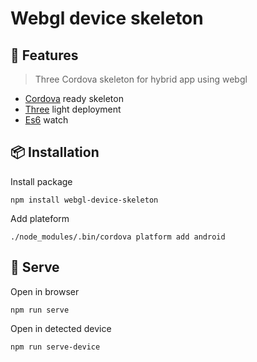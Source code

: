 #  Webgl device skeleton
## 🎉 Features
>  Three Cordova skeleton for hybrid app using webgl 
* [Cordova](https://www.npmjs.com/package/cordova) ready skeleton
* [Three](https://www.npmjs.com/package/three) light deployment
* [Es6](https://www.npmjs.com/package/babel-cli)  watch

## 📦 Installation
Install package
```
npm install webgl-device-skeleton
```
Add plateform
```
./node_modules/.bin/cordova platform add android
```
## 🚀 Serve
Open in browser
```
npm run serve
```
Open in detected device
```
npm run serve-device
```